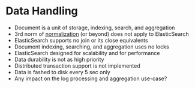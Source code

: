 # Data Handling #

* Document is a unit of storage, indexing, search, and aggregation
* 3rd norm of <a href="https://en.wikipedia.org/wiki/Database_normalization" target="_blank">normalization</a> (or beyond)  does not apply to ElasticSearch
* ElasticSearch supports no join or its close equivalents
* Document indexing, searching, and aggregation uses no locks
* ElasticSearch designed for scalability and for performance
* Data durability is not as high priority
* Distributed transaction support is not implemented
* Data is fashed to disk every 5 sec only
* Any impact on the log processing and aggregation use-case?